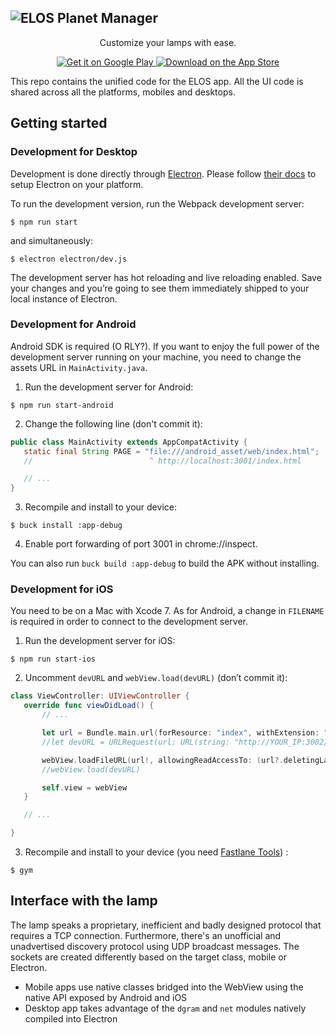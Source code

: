 ![ELOS Planet Manager](http://i.imgur.com/rE93ihu.png)
---
<p align="center">
Customize your lamps with ease.
</p>

<p align="center">
  <a href="https://play.google.com/store/apps/details?id=eu.elos.planetmgr.app">
    <img src="http://i.imgur.com/ZRuMmTe.png" alt="Get it on Google Play"/>
  </a>
  <a href="https://itunes.apple.com/it/app/planet-manager/id1031067585">
    <img src="http://i.imgur.com/285bQeQ.png" alt="Download on the App Store"/>
  </a>
</p>

This repo contains the unified code for the ELOS app. All the UI code is shared across all the platforms, mobiles and desktops.

## Getting started

### Development for Desktop
Development is done directly through [Electron](http://electron.atom.io/). Please follow [their docs](http://electron.atom.io/docs/) to setup Electron on your platform.

To run the development version, run the Webpack development server:

```
$ npm run start
```

and simultaneously:

```
$ electron electron/dev.js
```

The development server has hot reloading and live reloading enabled. Save your changes and you’re going to see them immediately shipped to your local instance of Electron.

### Development for Android
Android SDK is required (O RLY?). If you want to enjoy the full power of the development server running on your machine, you need to change the assets URL in `MainActivity.java`.

1. Run the development server for Android:
 ```
$ npm run start-android
 ```

2. Change the following line (don't commit it):
 ```java
public class MainActivity extends AppCompatActivity {
    static final String PAGE = "file:///android_asset/web/index.html";
    //                          ^ http://localhost:3001/index.html

    // ...
}
 ```

3. Recompile and install to your device:
 ```
$ buck install :app-debug
 ```

4. Enable port forwarding of port 3001 in chrome://inspect.

You can also run `buck build :app-debug` to build the APK without installing.

### Development for iOS
You need to be on a Mac with Xcode 7. As for Android, a change in `FILENAME` is required in order to connect to the development server.

1. Run the development server for iOS:
 ```
$ npm run start-ios
 ```

2. Uncomment `devURL` and `webView.load(devURL)` (don’t commit it):
 ```swift
class ViewController: UIViewController {
    override func viewDidLoad() {
        // ...

        let url = Bundle.main.url(forResource: "index", withExtension: "html", subdirectory: "web")
        //let devURL = URLRequest(url: URL(string: "http://YOUR_IP:3002/")!)

        webView.loadFileURL(url!, allowingReadAccessTo: (url?.deletingLastPathComponent())!)
        //webView.load(devURL)

        self.view = webView
    }

    // ...

}
 ```

3. Recompile and install to your device (you need [Fastlane Tools](https://fastlane.tools/)) :
 ```
$ gym
 ```

## Interface with the lamp
The lamp speaks a proprietary, inefficient and badly designed protocol that requires a TCP connection. Furthermore, there's an unofficial and unadvertised discovery protocol using UDP broadcast messages. The sockets are created differently based on the target class, mobile or Electron.

* Mobile apps use native classes bridged into the WebView using the native API exposed by Android and iOS
* Desktop app takes advantage of the `dgram` and `net` modules natively compiled into Electron
